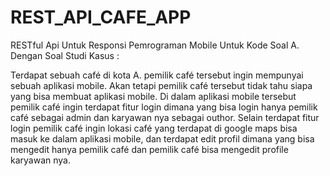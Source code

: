 # REST_API_CAFE_APP
RESTful Api Untuk Responsi Pemrograman Mobile Untuk Kode Soal A. 
Dengan Soal Studi Kasus : 

Terdapat sebuah café di kota A. pemilik café tersebut ingin mempunyai
sebuah aplikasi mobile. Akan tetapi pemilik café tersebut tidak tahu siapa yang
bisa membuat aplikasi mobile. Di dalam aplikasi mobile tersebut pemilik café
ingin terdapat fitur login dimana yang bisa login hanya pemilik café sebagai
admin dan karyawan nya sebagai outhor. Selain terdapat fitur login pemilik café
ingin lokasi café yang terdapat di google maps bisa masuk ke dalam aplikasi
mobile, dan terdapat edit profil dimana yang bisa mengedit hanya pemilik café
dan pemilik café bisa mengedit profile karyawan nya.
